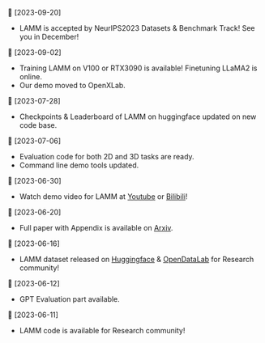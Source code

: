 📆 [2023-09-20]

- LAMM is accepted by NeurIPS2023 Datasets & Benchmark Track! See you in December!

📆 [2023-09-02]

- Training LAMM on V100 or RTX3090 is available! Finetuning LLaMA2 is online.
- Our demo moved to OpenXLab.

📆 [2023-07-28]

- Checkpoints & Leaderboard of LAMM on huggingface updated on new code base.

📆 [2023-07-06]

- Evaluation code for both 2D and 3D tasks are ready.
- Command line demo tools updated.

📆 [2023-06-30]

- Watch demo video for LAMM at [Youtube](https://www.youtube.com/watch?v=M7XlIe8hhPk) or [Bilibili](https://www.bilibili.com/video/BV1kN411D7kt/)!

📆 [2023-06-20]

- Full paper with Appendix is available on [Arxiv](https://arxiv.org/abs/2306.06687).

📆 [2023-06-16]

- LAMM dataset released on [Huggingface](https://huggingface.co/datasets/openlamm/LAMM_Dataset) & [OpenDataLab](https://opendatalab.com/LAMM/LAMM) for Research community!

📆 [2023-06-12]

- GPT Evaluation part available.

📆 [2023-06-11]

- LAMM code is available for Research community!
